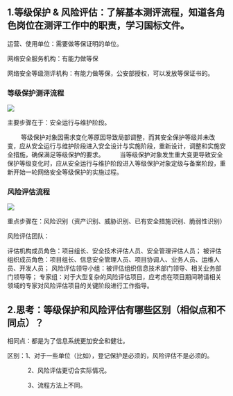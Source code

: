 ## 1.等级保护 & 风险评估：了解基本测评流程，知道各角色岗位在测评工作中的职责，学习国标文件。

运营、使用单位：需要做等保证明的单位。

网络安全服务机构：有能力做等保

网络安全等级测评机构：有能力做等保，公安部授权，可以发放等保证书的。

### 等级保护测评流程

![](C:\Users\user\AppData\Roaming\marktext\images\2023-11-14-13-00-53-7a822ad71be621de6018c7ae1be8db51.png)

主要步骤在于：安全运行与维护阶段。

        等级保护对象因需求变化等原因导致局部调整，而其安全保护等级并未改变，应从安全运行与维护阶段进入安全设计与实施阶段，重新设计，调整和实施安全措施，确保满足等级保护的要求。
        当等级保护对象发生重大变更导致安全保护等级变化时，应从安全运行与维护阶段进入等级保护对象定级与备案阶段，重新开始一轮网络安全等级保护的实施过程。

### 风险评估流程

![](C:\Users\user\AppData\Roaming\marktext\images\2023-11-14-13-05-55-1699938348978_6D600BBE-76BE-4908-B40E-514FDB87371C.png)

重点步骤在：风险识别（资产识别、威胁识别、已有安全措施识别、脆弱性识别）

风险评估团队：

评估机构成员角色：项目组长、安全技术评估人员、安全管理评估人员；
被评估组织成员角色：项目组长、信息安全管理人员、项目协调人、业务人员、运维人员、开发人员；
风险评估领导小组：被评估组织信息技术部门领导、相关业务部门领导等；
专家组：对于大型复杂的风险评估项目，应考虑在项目期间聘请相关领域的专家对风险评估项目的关键阶段进行工作指导。



## 2.思考：等级保护和风险评估有哪些区别（相似点和不同点）？

相同点：都是为了信息系统更加安全和健壮。

区别：1、对于一些单位（比如），登记保护是必须的，风险评估不是必须的。

            2、风险评估更切合实际情况。

            3、流程方法上不同。


